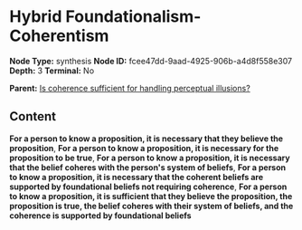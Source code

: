 # Hybrid Foundationalism-Coherentism

**Node Type:** synthesis
**Node ID:** fcee47dd-9aad-4925-906b-a4d8f558e307
**Depth:** 3
**Terminal:** No

**Parent:** [Is coherence sufficient for handling perceptual illusions?](is-coherence-sufficient-for-handling-perceptual-illusions.md)

## Content

**For a person to know a proposition, it is necessary that they believe the proposition**, **For a person to know a proposition, it is necessary for the proposition to be true**, **For a person to know a proposition, it is necessary that the belief coheres with the person's system of beliefs**, **For a person to know a proposition, it is necessary that the coherent beliefs are supported by foundational beliefs not requiring coherence**, **For a person to know a proposition, it is sufficient that they believe the proposition, the proposition is true, the belief coheres with their system of beliefs, and the coherence is supported by foundational beliefs**
